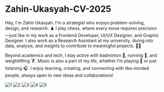 # Zahin-Ukasyah-CV-2025
Hey, I'm Zahin Ukasyah. I'm a strategist who enjoys problem-solving, design, and research. ♟️ I play chess, where every move requires precision—just like in my work as a Frontend Developer, UI/UX Designer, and Graphic Designer. I also work as a Research Assistant at my university, diving into data, analysis, and insights to contribute to meaningful projects. 🧑‍💻

Beyond academics and tech, I stay active with badminton 🏸, running 🏃, and weightlifting 🏋️. Music is also a part of my life, whether I’m playing 🎹 or just listening 🎧. I enjoy learning, creating, and connecting with like-minded people, always open to new ideas and collaborations!

![1](https://github.com/user-attachments/assets/c35e7bc2-9a37-416c-a01d-615f66dfcd34)
![2](https://github.com/user-attachments/assets/6a16cece-88e5-4d8d-af86-258e1f4d400c)
![3](https://github.com/user-attachments/assets/8f02c619-3065-4111-87fa-336b7042edc5)
![4](https://github.com/user-attachments/assets/b980c5f5-2cd8-4f1a-8b9d-08a36a2cf027)
![5](https://github.com/user-attachments/assets/a78aaf7a-d8e2-43af-b35c-3357770a18c8)


